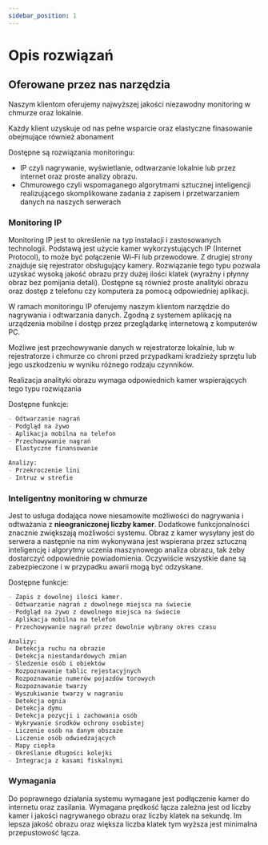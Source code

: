 ```yaml
---
sidebar_position: 1
---
```


# Opis rozwiązań

## Oferowane przez nas narzędzia

Naszym klientom oferujemy najwyższej jakości niezawodny monitoring w chmurze oraz lokalnie. 

Każdy klient uzyskuje od nas pełne wsparcie oraz elastyczne finasowanie obejmujące również abonament

Dostępne są rozwiązania monitoringu:

- IP czyli nagrywanie, wyświetlanie, odtwarzanie lokalnie lub przez internet oraz proste analizy obrazu.
- Chmurowego czyli wspomaganego algorytmami sztucznej inteligencji realizującego skomplikowane zadania z zapisem i przetwarzaniem danych na naszych serwerach

### Monitoring IP

Monitoring IP jest to określenie na typ instalacji i zastosowanych technologii. Podstawą jest użycie kamer wykorzystujących IP (Internet Protocol), to może być połączenie Wi-Fi lub przewodowe. Z drugiej strony znajduje się rejestrator obsługujący kamery. Rozwiązanie tego typu pozwala uzyskać wysoką jakość obrazu przy dużej ilości klatek (wyraźny i płynny obraz bez pomijania detali). Dostępne są również proste analityki obrazu oraz dostęp z telefonu czy komputera za pomocą odpowiedniej aplikacji. 

W ramach monitoringu IP oferujemy naszym klientom narzędzie do nagrywania i odtwarzania danych. Zgodną z systemem aplikację na urządzenia mobilne i dostęp przez przeglądarkę internetową z komputerów PC. 

Możliwe jest przechowywanie danych w rejestratorze lokalnie, lub w rejestratorze i chmurze co chroni przed przypadkami kradzieży sprzętu lub jego uszkodzeniu w wyniku różnego rodzaju czynników. 

Realizacja analityki obrazu wymaga odpowiednich kamer wspierających tego typu rozwiązania

Dostępne funkcje: 

```md
- Odtwarzanie nagrań 
- Podgląd na żywo 
- Aplikacja mobilna na telefon
- Przechowywanie nagrań
- Elastyczne finansowanie

Analizy:
- Przekroczenie lini
- Intruz w strefie
```

### Inteligentny monitoring w chmurze

Jest to usługa dodająca nowe niesamowite możliwości do nagrywania i odtważania z **nieograniczonej liczby kamer**. Dodatkowe funkcjonalności znacznie zwiększają możliwości systemu. Obraz z kamer wysyłany jest do serwera a następnie na nim wykonywana jest wspierana przez sztuczną inteligencję i algorytmy uczenia maszynowego analiza obrazu, tak żeby dostarczyć odpowiednie powiadomienia. Oczywiście wszystkie dane są zabezpieczone i w przypadku awarii mogą być odzyskane.

Dostępne funkcje: 

```md
- Zapis z dowolnej ilości kamer.
- Odtwarzanie nagrań z dowolnego miejsca na świecie
- Podgląd na żywo z dowolnego miejsca na świecie
- Aplikacja mobilna na telefon
- Przechowywanie nagrań przez dowolnie wybrany okres czasu

Analizy:
- Detekcja ruchu na obrazie 
- Detekcja niestandardowych zmian
- Śledzenie osób i obiektów
- Rozpoznawanie tablic rejestacyjnych 
- Rozpoznawanie numerów pojazdów torowych
- Rozpoznawanie twarzy
- Wyszukiwanie twarzy w nagraniu
- Detekcja ognia
- Detekcja dymu
- Detekcja pozycji i zachowania osób
- Wykrywanie środków ochrony osobistej
- Liczenie osób na danym obszaże
- Liczenie osób odwiedzających
- Mapy ciepła
- Określanie długości kolejki
- Integracja z kasami fiskalnymi
```

### Wymagania

Do poprawnego działania systemu wymagane jest podłączenie kamer do internetu oraz zasilania. Wymagana prędkość łącza zależna jest od liczby kamer i jakości nagrywanego obrazu oraz liczby klatek na sekundę. Im lepsza jakość obrazu oraz większa liczba klatek tym wyższa jest minimalna przepustowość łącza.